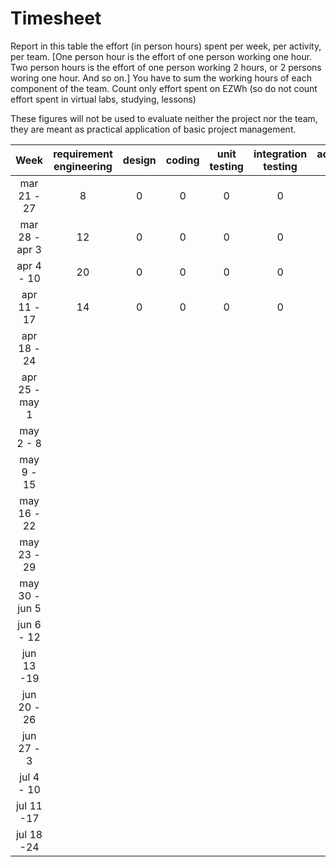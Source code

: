 # Timesheet

Report in this table the effort (in person hours) spent per week, per activity, per team. 
[One person hour is the effort of one person working one hour.
Two person hours is the effort of one person working 2 hours, or 2 persons woring one hour. And so on.]
You have to sum the working hours of each component of the team.
Count only effort spent on EZWh (so do not count effort spent in virtual labs, studying, lessons)

These figures will not be used to evaluate neither the project nor the team, they are meant as practical application of basic project management.

| Week | requirement engineering | design | coding | unit testing | integration testing | acceptance testing | management | git maven |
|:-----------:|:--------:|:-----------:|:-----------:|:----------:|:------------:|:---------------:|:-------------:|:--------------:|
| mar 21 - 27       | 8 | 0 | 0 | 0 | 0 | 0 | 0 | 0 |
| mar 28 - apr 3    | 12 | 0 | 0 | 0 | 0 | 0 | 0 | 0 |
| apr 4 - 10        | 20 | 0 | 0 | 0 | 0 | 0 | 0 | 0 |
| apr 11 - 17       | 14 |0 | 0 | 0 | 0 | 0 | 0 | 0 | 
| apr 18 - 24       | | | | | | | | | 
| apr 25 - may 1    | | | | | | | | | 
| may 2 - 8         | | | | | | | | | 
| may 9 - 15        | | | | | | | | | 
| may 16 - 22       | | | | | | | | | 
| may 23 - 29       | | | | | | | | | 
| may 30 - jun 5    | | | | | | | | | 
| jun 6 - 12        | | | | | | | | | 
| jun 13 -19        | | | | | | | | | 
| jun 20 - 26       | | | | | | | | | 
| jun 27 - 3        | | | | | | | | | 
| jul 4 - 10        | | | | | | | | | 
| jul 11 -17        | | | | | | | | |
| jul 18 -24        | | | | | | | | |
